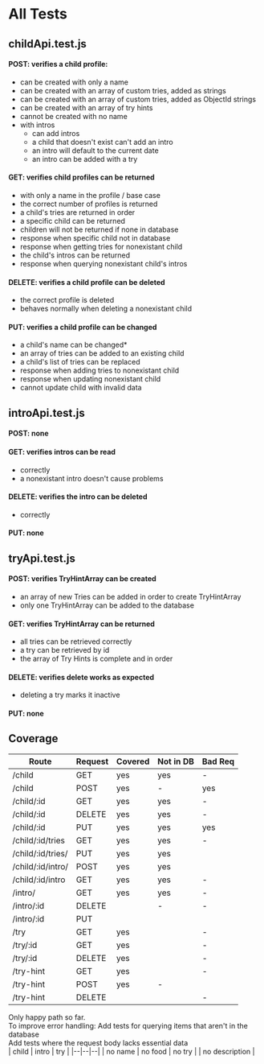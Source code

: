 # All Tests

## childApi.test.js

#### POST: verifies a child profile:
  * can be created with only a name
  * can be created with an array of custom tries, added as strings
  * can be created with an array of custom tries, added as ObjectId strings
  * can be created with an array of try hints
  * cannot be created with no name
  * with intros
    * can add intros
    * a child that doesn't exist can't add an intro
    * an intro will default to the current date
    * an intro can be added with a try

#### GET: verifies child profiles can be returned
  * with only a name in the profile / base case
  * the correct number of profiles is returned
  * a child's tries are returned in order
  * a specific child can be returned
  * children will not be returned if none in database
  * response when specific child not in database
  * response when getting tries for nonexistant child
  * the child's intros can be returned
  * response when querying nonexistant child's intros
  
#### DELETE: verifies a child profile can be deleted
  * the correct profile is deleted
  * behaves normally when deleting a nonexistant child

#### PUT: verifies a child profile can be changed
  * a child's name can be changed*
  * an array of tries can be added to an existing child
  * a child's list of tries can be replaced
  * response when adding tries to nonexistant child
  * response when updating nonexistant child
  * cannot update child with invalid data

## introApi.test.js

#### POST: none

#### GET: verifies intros can be read
  * correctly
  * a nonexistant intro doesn't cause problems

#### DELETE: verifies the intro can be deleted
  * correctly

#### PUT: none

## tryApi.test.js

#### POST: verifies TryHintArray can be created
  * an array of new Tries can be added in order to create TryHintArray
  * only one TryHintArray can be added to the database

#### GET: verifies TryHintArray can be returned
  * all tries can be retrieved correctly
  * a try can be retrieved by id
  * the array of Try Hints is complete and in order

#### DELETE: verifies delete works as expected
  * deleting a try marks it inactive

#### PUT: none

## Coverage

| Route | Request | Covered | Not in DB | Bad Req |
| ----- | ------ | ----- |----- | --- |
| /child | GET |  yes | yes | -
| /child | POST | yes | - | yes
| /child/:id | GET | yes | yes | -
| /child/:id | DELETE | yes | yes | -
| /child/:id | PUT | yes | yes | yes
| /child/:id/tries | GET | yes | yes | -
| /child/:id/tries/ | PUT | yes | yes |
| /child/:id/intro/ | POST | yes | yes |
| /child/:id/intro | GET | yes | yes | -
| /intro/ | GET | yes | yes | -
| /intro/:id | DELETE |  | - | -
| /intro/:id | PUT | | |
| /try | GET | yes | | -
| /try/:id | GET | yes | | -
| /try/:id | DELETE | yes | | -
| /try-hint | GET | yes | | -
| /try-hint | POST | yes | - |
| /try-hint | DELETE | |  | -

Only happy path so far.  
To improve error handling:
Add tests for querying items that aren't in the database  
Add tests where the request body lacks essential data   
| child | intro | try |
|--|--|--|
| no name | no food | no try
| | no description | 


